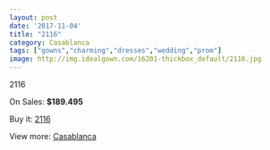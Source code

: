 ```yaml
---
layout: post
date: '2017-11-04'
title: "2116"
category: Casablanca
tags: ["gowns","charming","dresses","wedding","prom"]
image: http://img.idealgown.com/16201-thickbox_default/2116.jpg
---
```

2116

On Sales: **$189.495**
<a href="https://www.idealgown.com/en/casablanca/6457-2116.html"><amp-img layout="responsive" width="600" height="600" src="//img.idealgown.com/16201-thickbox_default/2116.jpg" alt="2116 0" /></a>
<a href="https://www.idealgown.com/en/casablanca/6457-2116.html"><amp-img layout="responsive" width="600" height="600" src="//img.idealgown.com/16203-thickbox_default/2116.jpg" alt="2116 1" /></a>
<a href="https://www.idealgown.com/en/casablanca/6457-2116.html"><amp-img layout="responsive" width="600" height="600" src="//img.idealgown.com/16202-thickbox_default/2116.jpg" alt="2116 2" /></a>

Buy it: [2116](https://www.idealgown.com/en/casablanca/6457-2116.html "2116")

View more: [Casablanca](https://www.idealgown.com/en/31-casablanca "Casablanca")